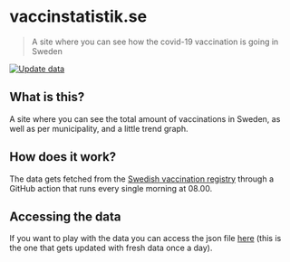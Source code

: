 # vaccinstatistik.se

> A site where you can see how the covid-19 vaccination is going in Sweden

[![Update data](https://github.com/albingroen/vaccination-site/actions/workflows/action.yml/badge.svg?branch=main)](https://github.com/albingroen/vaccination-site/actions/workflows/action.yml)

## What is this?

A site where you can see the total amount of vaccinations in Sweden, as well as per municipality, and a little trend graph. 

## How does it work?

The data gets fetched from the [Swedish vaccination registry](https://www.folkhalsomyndigheten.se/smittskydd-beredskap/utbrott/aktuella-utbrott/covid-19/statistik-och-analyser/statistik-over-registrerade-vaccinationer-covid-19/) through a GitHub action that runs every single morning at 08.00.

## Accessing the data

If you want to play with the data you can access the json file [here](https://raw.githubusercontent.com/albingroen/vaccination-site/main/vaccinations.json) (this is the one that gets updated with fresh data once a day).

